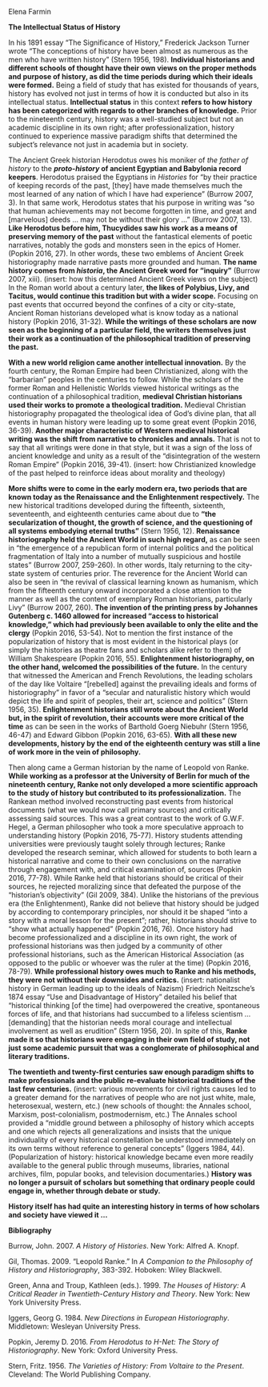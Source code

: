Elena Farmin

**The Intellectual Status of History**

In his 1891 essay “The Significance of History,” Frederick Jackson Turner wrote “The conceptions of history have been almost as numerous as the men who have written history” (Stern 1956, 198). **Individual historians and different schools of thought have their own views on the proper methods and purpose of history, as did the time periods during which their ideals were formed.** Being a field of study that has existed for thousands of years, history has evolved not just in terms of how it is conducted but also in its intellectual status. **Intellectual status** in this context **refers to how history has been categorized with regards to other branches of knowledge.** Prior to the nineteenth century, history was a well-studied subject but not an academic discipline in its own right; after professionalization, history continued to experience massive paradigm shifts that determined the subject’s relevance not just in academia but in society. 

The Ancient Greek historian Herodotus owes his moniker of *the father of history* to the ***proto-history* of ancient Egyptian and Babylonia record keepers**. Herodotus praised the Egyptians in *Histories* for “by their practice of keeping records of the past, [they] have made themselves much the most learned of any nation of which I have had experience” (Burrow 2007, 3). In that same work, Herodotus states that his purpose in writing was “so that human achievements may not become forgotten in time, and great and [marvelous] deeds … may not be without their glory …” (Burrow 2007, 13). **Like Herodotus before him, Thucydides saw his work as a means of preserving memory of the past** without the fantastical elements of poetic narratives, notably the gods and monsters seen in the epics of Homer. (Popkin 2016, 27). In other words, these two emblems of Ancient Greek historiography made narrative pasts more grounded and human. **The name history comes from *historia*, the Ancient Greek word for “inquiry”** (Burrow 2007, xiii). (insert: how this determined Ancient Greek views on the subject) In the Roman world about a century later, **the likes of Polybius, Livy, and Tacitus, would continue this tradition but with a wider scope.** Focusing on past events that occurred beyond the confines of a city or city-state, Ancient Roman historians developed what is know today as a national history (Popkin 2016, 31-32). **While the writings of these scholars are now seen as the beginning of a particular field, the writers themselves just their work as a continuation of the philosophical tradition of preserving the past.**

**With a new world religion came another intellectual innovation.** By the fourth century, the Roman Empire had been Christianized, along with the “barbarian” peoples in the centuries to follow. While the scholars of the former Roman and Hellenistic Worlds viewed historical writings as the continuation of a philosophical tradition, **medieval Christian historians used their works to promote a theological tradition.** Medieval Christian historiography propagated the theological idea of God’s divine plan, that all events in human history were leading up to some great event (Popkin 2016, 36-39). **Another major characteristic of Western medieval historical writing was the shift from narrative to chronicles and annals.** That is not to say that all writings were done in that style, but it was a sign of the loss of ancient knowledge and unity as a result of the “disintegration of the western Roman Empire” (Popkin 2016, 39-41). (insert: how Christianized knowledge of the past helped to reinforce ideas about morality and theology) 

**More shifts were to come in the early modern era, two periods that are known today as the Renaissance and the Enlightenment respectively.** The new historical traditions developed during the fifteenth, sixteenth, seventeenth, and eighteenth centuries came about due to **“the secularization of thought, the growth of science, and the questioning of all systems embodying eternal truths”** (Stern 1956, 12). **Renaissance historiography held the Ancient World in such high regard,** as can be seen in “the emergence of a republican form of internal politics and the political fragmentation of Italy into a number of mutually suspicious and hostile states” (Burrow 2007, 259-260). In other words, Italy returning to the city-state system of centuries prior. The reverence for the Ancient World can also be seen in “the revival of classical learning known as humanism, which from the fifteenth century onward incorporated a close attention to the manner as well as the content of exemplary Roman historians, particularly Livy” (Burrow 2007, 260). **The invention of the printing press by Johannes Gutenberg c. 1460 allowed for increased “access to historical knowledge,” which had previously been available to only the elite and the clergy** (Popkin 2016, 53-54). Not to mention the first instance of the popularization of history that is most evident in the historical plays (or simply the histories as theatre fans and scholars alike refer to them) of William Shakespeare (Popkin 2016, 55). **Enlightenment historiography, on the other hand, welcomed the possibilities of the future.** In the century that witnessed the American and French Revolutions, the leading scholars of the day like Voltaire “[rebelled] against the prevailing ideals and forms of historiography” in favor of a “secular and naturalistic history which would depict the life and spirit of peoples, their art, science and politics” (Stern 1956, 35). **Enlightenment historians still wrote about the Ancient World but, in the spirit of revolution, their accounts were more critical of the time** as can be seen in the works of Barthold Goerg Niebuhr (Stern 1956, 46-47) and Edward Gibbon (Popkin 2016, 63-65). **With all these new developments, history by the end of the eighteenth century was still a line of work more in the vein of philosophy.** 

Then along came a German historian by the name of Leopold von Ranke. **While working as a professor at the University of Berlin for much of the nineteenth century, Ranke not only developed a more scientific approach to the study of history but contributed to its professionalization.** The Rankean method involved reconstructing past events from historical documents (what we would now call primary sources) and critically assessing said sources. This was a great contrast to the work of G.W.F. Hegel, a German philosopher who took a more speculative approach to understanding history (Popkin 2016, 75-77). History students attending universities were previously taught solely through lectures; Ranke developed the research seminar, which allowed for students to both learn a historical narrative and come to their own conclusions on the narrative through engagement with, and critical examination of, sources (Popkin 2016, 77-78). While Ranke held that historians should be critical of their sources, he rejected moralizing since that defeated the purpose of the “historian’s objectivity” (Gil 2009, 384). Unlike the historians of the previous era (the Enlightenment), Ranke did not believe that history should be judged by according to contemporary principles, nor should it be shaped “into a story with a moral lesson for the present”; rather, historians should strive to “show what actually happened” (Popkin 2016, 76). Once history had become professionalized and a discipline in its own right, the work of professional historians was then judged by a community of other professional historians, such as the American Historical Association (as opposed to the public or whoever was the ruler at the time) (Popkin 2016, 78-79). **While professional history owes much to Ranke and his methods, they were not without their downsides and critics.** (insert: nationalist history in German leading up to the ideals of Nazism) Friedrich Neitzsche’s 1874 essay “Use and Disadvantage of History” detailed his belief that “historical thinking [of the time] had overpowered the creative, spontaneous forces of life, and that historians had succumbed to a lifeless scientism … [demanding] that the historian needs moral courage and intellectual involvement as well as erudition” (Stern 1956, 20). In spite of this, **Ranke made it so that historians were engaging in their own field of study, not just some academic pursuit that was a conglomerate of philosophical and literary traditions.**

**The twentieth and twenty-first centuries saw enough paradigm shifts to make professionals and the public re-evaluate historical traditions of the last few centuries.** (insert: various movements for civil rights causes led to a greater demand for the narratives of people who are not just white, male, heterosexual, western, etc.) (new schools of thought: the Annales school, Marxism, post-colonialism, postmodernism, etc.) The Annales school provided a “middle ground between a philosophy of history which accepts and one which rejects all generalizations and insists that the unique individuality of every historical constellation be understood immediately on its own terms without reference to general concepts” (Iggers 1984, 44). (Popularization of history: historical knowledge became even more readily available to the general public through museums, libraries, national archives, film, popular books, and television documentaries.) **History was no longer a pursuit of scholars but something that ordinary people could engage in, whether through debate or study.**

**History itself has had quite an interesting history in terms of how scholars and society have viewed it …**

**Bibliography**

Burrow, John. 2007. *A History of Histories*. New York: Alfred A. Knopf.

Gil, Thomas. 2009. “Leopold Ranke.” In *A Companion to the Philosophy of History and Historiography*, 383-392. Hoboken: Wiley Blackwell.

Green, Anna and Troup, Kathleen (eds.). 1999. *The Houses of History: A Critical Reader in Twentieth-Century History and Theory*. New York: New York University Press.

Iggers, Georg G. 1984. *New Directions in European Historiography*. Middletown: Wesleyan University Press. 

Popkin, Jeremy D. 2016. *From Herodotus to H-Net: The Story of Historiography*. New York: Oxford University Press. 

Stern, Fritz. 1956. *The Varieties of History: From Voltaire to the Present*. Cleveland: The World Publishing Company. 
